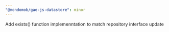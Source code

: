 ```yaml
---
"@mondomob/gae-js-datastore": minor
---
```


Add exists() function implemenntation to match repository interface update
